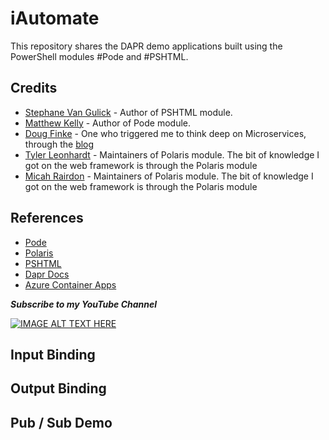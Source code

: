 # iAutomate

This repository shares the DAPR demo applications built using the PowerShell modules #Pode and #PSHTML. 

## Credits 

- [Stephane Van Gulick](https://github.com/Stephanevg) - Author of PSHTML module. 
- [Matthew Kelly](https://github.com/Badgerati) - Author of Pode module. 
- [Doug Finke](https://github.com/dfinke) - One who triggered me to think deep on Microservices, through the [blog]()
- [Tyler Leonhardt](https://twitter.com/TylerLeonhardt) - Maintainers of Polaris module. The bit of knowledge I got on the web framework is through the Polaris module
- [Micah Rairdon](https://twitter.com/tiberriver256) - Maintainers of Polaris module. The bit of knowledge I got on the web framework is through the Polaris module

## References

- [Pode](https://github.com/Badgerati/Pode)
- [Polaris](https://github.com/powershell/polaris)
- [PSHTML](https://github.com/Stephanevg/PSHTML)
- [Dapr Docs](https://dapr.io/)
- [Azure Container Apps]()

***Subscribe to my YouTube Channel***

[![IMAGE ALT TEXT HERE](https://img.youtube.com/vi/BrEgBBBCLGA/0.jpg)](https://www.youtube.com/watch?v=BrEgBBBCLGA)

## Input Binding

## Output Binding

## Pub / Sub Demo 